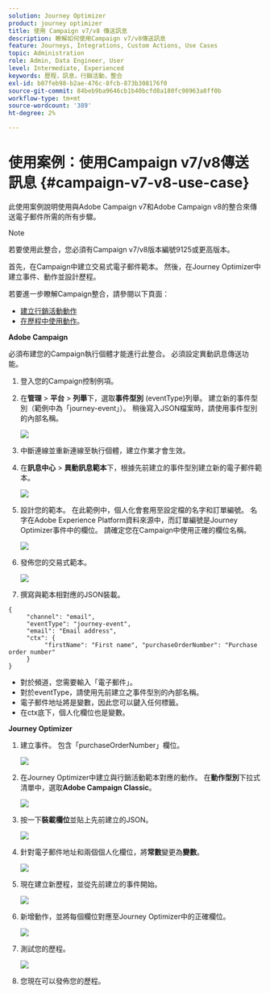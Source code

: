```yaml
---
solution: Journey Optimizer
product: journey optimizer
title: 使用 Campaign v7/v8 傳送訊息
description: 瞭解如何使用Campaign v7/v8傳送訊息
feature: Journeys, Integrations, Custom Actions, Use Cases
topic: Administration
role: Admin, Data Engineer, User
level: Intermediate, Experienced
keywords: 歷程，訊息，行銷活動，整合
exl-id: b07feb98-b2ae-476c-8fcb-873b308176f0
source-git-commit: 84beb9ba9646cb1b40bcfd8a180fc98963a8ff0b
workflow-type: tm+mt
source-wordcount: '389'
ht-degree: 2%

---
```


# 使用案例：使用Campaign v7/v8傳送訊息 {#campaign-v7-v8-use-case}

此使用案例說明使用與Adobe Campaign v7和Adobe Campaign v8的整合來傳送電子郵件所需的所有步驟。

>[!NOTE]
>
>若要使用此整合，您必須有Campaign v7/v8版本編號9125或更高版本。

首先，在Campaign中建立交易式電子郵件範本。 然後，在Journey Optimizer中建立事件、動作並設計歷程。

若要進一步瞭解Campaign整合，請參閱以下頁面：

* [建立行銷活動動作](../action/acc-action.md)
* [在歷程中使用動作](../building-journeys/using-adobe-campaign-v7-v8.md)。

**Adobe Campaign**

必須布建您的Campaign執行個體才能進行此整合。 必須設定異動訊息傳送功能。

1. 登入您的Campaign控制例項。

1. 在&#x200B;**管理** > **平台** > **列舉**&#x200B;下，選取&#x200B;**事件型別** (eventType)列舉。 建立新的事件型別（範例中為「journey-event」）。 稍後寫入JSON檔案時，請使用事件型別的內部名稱。

   ![](assets/accintegration-uc-1.png)

1. 中斷連線並重新連線至執行個體，建立作業才會生效。

1. 在&#x200B;**訊息中心** > **異動訊息範本**&#x200B;下，根據先前建立的事件型別建立新的電子郵件範本。

   ![](assets/accintegration-uc-2.png)

1. 設計您的範本。 在此範例中，個人化會套用至設定檔的名字和訂單編號。 名字在Adobe Experience Platform資料來源中，而訂單編號是Journey Optimizer事件中的欄位。 請確定您在Campaign中使用正確的欄位名稱。

   ![](assets/accintegration-uc-3.png)

1. 發佈您的交易式範本。

   ![](assets/accintegration-uc-4.png)

1. 撰寫與範本相對應的JSON裝載。

```
{
     "channel": "email",
     "eventType": "journey-event",
     "email": "Email address",
     "ctx": {
          "firstName": "First name", "purchaseOrderNumber": "Purchase order number"
     }
}
```

* 對於頻道，您需要輸入「電子郵件」。
* 對於eventType，請使用先前建立之事件型別的內部名稱。
* 電子郵件地址將是變數，因此您可以鍵入任何標籤。
* 在ctx底下，個人化欄位也是變數。

**Journey Optimizer**

1. 建立事件。 包含「purchaseOrderNumber」欄位。

   ![](assets/accintegration-uc-5.png)

1. 在Journey Optimizer中建立與行銷活動範本對應的動作。 在&#x200B;**動作型別**&#x200B;下拉式清單中，選取&#x200B;**Adobe Campaign Classic**。

   ![](assets/accintegration-uc-6.png)

1. 按一下&#x200B;**裝載欄位**&#x200B;並貼上先前建立的JSON。

   ![](assets/accintegration-uc-7.png)

1. 針對電子郵件地址和兩個個人化欄位，將&#x200B;**常數**&#x200B;變更為&#x200B;**變數**。

   ![](assets/accintegration-uc-8.png)

1. 現在建立新歷程，並從先前建立的事件開始。

   ![](assets/accintegration-uc-9.png)

1. 新增動作，並將每個欄位對應至Journey Optimizer中的正確欄位。

   ![](assets/accintegration-uc-10.png)

1. 測試您的歷程。

   ![](assets/accintegration-uc-11.png)

1. 您現在可以發佈您的歷程。
